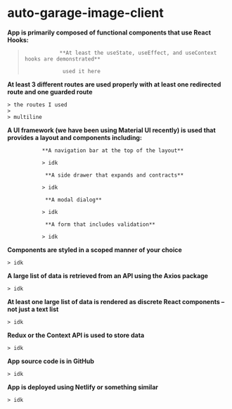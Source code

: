 # auto-garage-image-client

**App is primarily composed of functional components that use React Hooks:**

>                **At least the useState, useEffect, and useContext hooks are demonstrated**
>
>                 used it here

**At least 3 different routes are used properly with at least one redirected route and one guarded route**

    > the routes I used
    > 
    > multiline

**A UI framework (we have been using Material UI recently) is used that provides a layout and components including:**

               **A navigation bar at the top of the layout**

               > idk

                **A side drawer that expands and contracts**
               
               > idk

                **A modal dialog**
               
               > idk

                **A form that includes validation**
               
               > idk

**Components are styled in a scoped manner of your choice**
               
    > idk

**A large list of data is retrieved from an API using the Axios package**
               
    > idk

**At least one large list of data is rendered as discrete React components – not just a text list**
               
    > idk

**Redux or the Context API is used to store data**
               
    > idk

**App source code is in GitHub**
               
    > idk

**App is deployed using Netlify or something similar**
               
    > idk